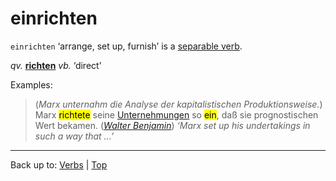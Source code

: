 # einrichten

`einrichten` ‘arrange, set up, furnish’ is a [separable verb](../../separableVerbs.md).

*qv.* **[richten](../../r/ri/richten.md)** *vb.* ‘direct’

Examples:

> (*Marx unternahm die Analyse der kapitalistischen Produktionsweise.*) Marx <mark>richtete</mark> seine [Unternehmungen](../../../nouns/u/un/Unternehmung.md) so <mark>ein</mark>, daß sie prognostischen Wert bekamen. (*[Walter Benjamin](../../../texts/WalterBenjamin/DasKunstWerk.md)*) *‘Marx set up his undertakings in such a way that ...’*

----

Back up to: [Verbs](../../index.md) | [Top](../../../index.md)

